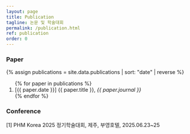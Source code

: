```yaml
---
layout: page
title: Publication
tagline: 논문 및 학술대회
permalink: /publication.html
ref: publication
order: 0
---
```


### Paper

{% assign publications = site.data.publications | sort: "date" | reverse %}
<ol>
  {% for paper in publications %}
    <li>
      [{{ paper.date }}] {{ paper.title }}, <i>{{ paper.journal }}</i>
    </li>
  {% endfor %}
</ol>

### Conference

[1] PHM Korea 2025 정기학술대회, 제주, 부영호텔, 2025.06.23~25
